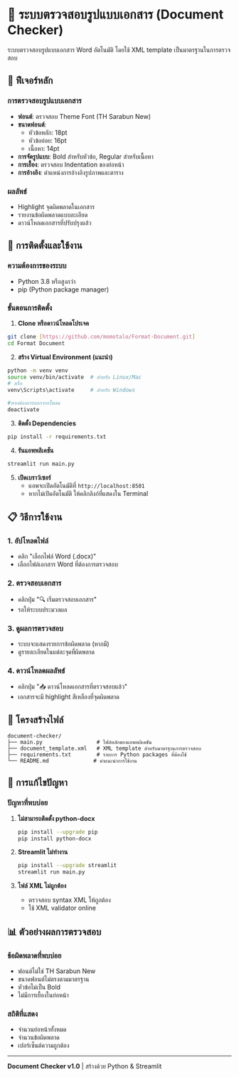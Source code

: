 # 📝 ระบบตรวจสอบรูปแบบเอกสาร (Document Checker)

ระบบตรวจสอบรูปแบบเอกสาร Word อัตโนมัติ โดยใช้ XML template เป็นมาตรฐานในการตรวจสอบ

## 🎯 ฟีเจอร์หลัก

### การตรวจสอบรูปแบบเอกสาร

- **ฟอนต์**: ตรวจสอบ Theme Font (TH Sarabun New)
- **ขนาดฟอนต์**:
  - หัวข้อหลัก: 18pt
  - หัวข้อย่อย: 16pt
  - เนื้อหา: 14pt
- **การจัดรูปแบบ**: Bold สำหรับหัวข้อ, Regular สำหรับเนื้อหา
- **การเยื้อง**: ตรวจสอบ Indentation ของย่อหน้า
- **การอ้างอิง**: ตำแหน่งการอ้างอิงรูปภาพและตาราง

### ผลลัพธ์

- Highlight จุดผิดพลาดในเอกสาร
- รายงานข้อผิดพลาดแบบละเอียด
- ดาวน์โหลดเอกสารที่ปรับปรุงแล้ว

## 🚀 การติดตั้งและใช้งาน

### ความต้องการของระบบ

- Python 3.8 หรือสูงกว่า
- pip (Python package manager)

### ขั้นตอนการติดตั้ง

1. **Clone หรือดาวน์โหลดโปรเจค**

```bash
git clone [https://github.com/momotalo/Format-Document.git]
cd Format Document
```

2. **สร้าง Virtual Environment (แนะนำ)**

```bash
python -m venv venv
source venv/bin/activate  # สำหรับ Linux/Mac
# หรือ
venv\Scripts\activate     # สำหรับ Windows

#หากต้องการออกจากโหลด
deactivate 
```

3. **ติดตั้ง Dependencies**

```bash
pip install -r requirements.txt
```

4. **รันแอพพลิเคชัน**

```bash
streamlit run main.py
```

5. **เปิดเบราว์เซอร์**
   - แอพจะเปิดอัตโนมัติที่ `http://localhost:8501`
   - หากไม่เปิดอัตโนมัติ ให้คลิกลิงก์ที่แสดงใน Terminal

## 📋 วิธีการใช้งาน

### 1. อัปโหลดไฟล์

- คลิก "เลือกไฟล์ Word (.docx)"
- เลือกไฟล์เอกสาร Word ที่ต้องการตรวจสอบ

### 2. ตรวจสอบเอกสาร

- คลิกปุ่ม "🔍 เริ่มตรวจสอบเอกสาร"
- รอให้ระบบประมวลผล

### 3. ดูผลการตรวจสอบ

- ระบบจะแสดงรายการข้อผิดพลาด (หากมี)
- ดูรายละเอียดในแต่ละจุดที่ผิดพลาด

### 4. ดาวน์โหลดผลลัพธ์

- คลิกปุ่ม "📥 ดาวน์โหลดเอกสารที่ตรวจสอบแล้ว"
- เอกสารจะมี highlight สีเหลืองที่จุดผิดพลาด

## 📁 โครงสร้างไฟล์

```
document-checker/
├── main.py                 # ไฟล์หลักของแอพพลิเคชัน
├── document_template.xml   # XML template สำหรับมาตรฐานการตรวจสอบ
├── requirements.txt        # รายการ Python packages ที่ต้องใช้
└── README.md              # คำแนะนำการใช้งาน
```

## 🔧 การแก้ไขปัญหา

### ปัญหาที่พบบ่อย

1. **ไม่สามารถติดตั้ง python-docx**

   ```bash
   pip install --upgrade pip
   pip install python-docx
   ```

2. **Streamlit ไม่ทำงาน**

   ```bash
   pip install --upgrade streamlit
   streamlit run main.py
   ```

3. **ไฟล์ XML ไม่ถูกต้อง**
   - ตรวจสอบ syntax XML ให้ถูกต้อง
   - ใช้ XML validator online

## 📊 ตัวอย่างผลการตรวจสอบ

### ข้อผิดพลาดที่พบบ่อย

- ฟอนต์ไม่ใช่ TH Sarabun New
- ขนาดฟอนต์ไม่ตรงตามมาตรฐาน
- หัวข้อไม่เป็น Bold
- ไม่มีการเยื้องในย่อหน้า

### สถิติที่แสดง

- จำนวนย่อหน้าทั้งหมด
- จำนวนข้อผิดพลาด
- เปอร์เซ็นต์ความถูกต้อง

---

**Document Checker v1.0** | สร้างด้วย Python & Streamlit

